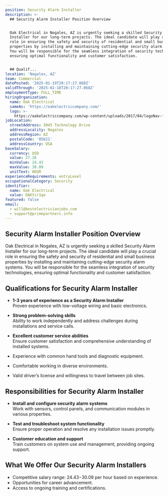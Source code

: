 ```yaml
---
position: Security Alarm Installer
description: >-
  ## Security Alarm Installer Position Overview


  Oak Electrical in Nogales, AZ is urgently seeking a skilled Security Alarm
  Installer for our long-term projects. The ideal candidate will play a crucial
  role in ensuring the safety and security of residential and small business
  properties by installing and maintaining cutting-edge security alarm systems.
  You will be responsible for the seamless integration of security technologies,
  ensuring optimal functionality and customer satisfaction.


  ## Qualif...
location: 'Nogales, AZ'
team: Commercial
datePosted: '2025-01-19T20:17:27.068Z'
validThrough: '2025-02-18T20:17:27.068Z'
employmentType: FULL_TIME
hiringOrganization:
  name: Oak Electrical
  sameAs: 'https://oakelectriccompany.com/'
  logo: >-
    https://oakelectriccompany.com/wp-content/uploads/2017/04/logoNav-for-web.png
jobLocation:
  streetAddress: 3045 Technology Drive
  addressLocality: Nogales
  addressRegion: AZ
  postalCode: '85621'
  addressCountry: USA
baseSalary:
  currency: USD
  value: 27.26
  minValue: 24.43
  maxValue: 30.09
  unitText: HOUR
experienceRequirements: entryLevel
occupationalCategory: Security
identifier:
  name: Oak Electrical
  value: OAKtir1qe
featured: false
email:
  - will@bestelectricianjobs.com
  - support@primepartners.info
---
```




## Security Alarm Installer Position Overview

Oak Electrical in Nogales, AZ is urgently seeking a skilled Security Alarm Installer for our long-term projects. The ideal candidate will play a crucial role in ensuring the safety and security of residential and small business properties by installing and maintaining cutting-edge security alarm systems. You will be responsible for the seamless integration of security technologies, ensuring optimal functionality and customer satisfaction.

## Qualifications for Security Alarm Installer

- **1-3 years of experience as a Security Alarm Installer**  
  Proven experience with low-voltage wiring and basic electronics.

- **Strong problem-solving skills**  
  Ability to work independently and address challenges during installations and service calls.

- **Excellent customer service abilities**  
  Ensure customer satisfaction and comprehensive understanding of installed systems.

- Experience with common hand tools and diagnostic equipment.
- Comfortable working in diverse environments.
- Valid driver’s license and willingness to travel between job sites.

## Responsibilities for Security Alarm Installer

- **Install and configure security alarm systems**  
  Work with sensors, control panels, and communication modules in various properties.

- **Test and troubleshoot system functionality**  
  Ensure proper operation and resolve any installation issues promptly.

- **Customer education and support**  
  Train customers on system use and management, providing ongoing support.

## What We Offer Our Security Alarm Installers

- Competitive salary range: $24.43-$30.09 per hour based on experience.
- Opportunities for career advancement.
- Access to ongoing training and certifications.